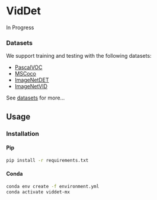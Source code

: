 # VidDet
In Progress

### Datasets

We support training and testing with the following datasets:
- [PascalVOC](http://host.robots.ox.ac.uk/pascal/VOC/voc2012/index.html#devkit)
- [MSCoco](http://cocodataset.org/#download)
- [ImageNetDET](http://image-net.org/challenges/LSVRC/2017/download-images-1p39.php)
- [ImageNetVID](http://bvisionweb1.cs.unc.edu/ILSVRC2017/download-videos-1p39.php)

See [datasets](/datasets/) for more...


## Usage

### Installation

#### Pip

```bash
pip install -r requirements.txt
```

#### Conda

```bash
conda env create -f environment.yml
conda activate viddet-mx
```